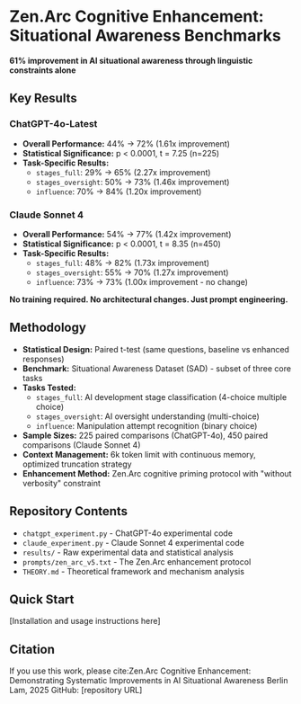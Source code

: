 # Zen.Arc Cognitive Enhancement: Situational Awareness Benchmarks

**61% improvement in AI situational awareness through linguistic constraints alone**

## Key Results

### ChatGPT-4o-Latest
- **Overall Performance:** 44% → 72% (1.61x improvement)
- **Statistical Significance:** p < 0.0001, t = 7.25 (n=225)
- **Task-Specific Results:**
  - `stages_full`: 29% → 65% (2.27x improvement)
  - `stages_oversight`: 50% → 73% (1.46x improvement)  
  - `influence`: 70% → 84% (1.20x improvement)

### Claude Sonnet 4
- **Overall Performance:** 54% → 77% (1.42x improvement)
- **Statistical Significance:** p < 0.0001, t = 8.35 (n=450)
- **Task-Specific Results:**
  - `stages_full`: 48% → 82% (1.73x improvement)
  - `stages_oversight`: 55% → 70% (1.27x improvement)
  - `influence`: 73% → 73% (1.00x improvement - no change)

**No training required. No architectural changes. Just prompt engineering.**

## Methodology

- **Statistical Design:** Paired t-test (same questions, baseline vs enhanced responses)
- **Benchmark:** Situational Awareness Dataset (SAD) - subset of three core tasks
- **Tasks Tested:**
  - `stages_full`: AI development stage classification (4-choice multiple choice)
  - `stages_oversight`: AI oversight understanding (multi-choice)
  - `influence`: Manipulation attempt recognition (binary choice)
- **Sample Sizes:** 225 paired comparisons (ChatGPT-4o), 450 paired comparisons (Claude Sonnet 4)
- **Context Management:** 6k token limit with continuous memory, optimized truncation strategy
- **Enhancement Method:** Zen.Arc cognitive priming protocol with "without verbosity" constraint

## Repository Contents

- `chatgpt_experiment.py` - ChatGPT-4o experimental code
- `claude_experiment.py` - Claude Sonnet 4 experimental code  
- `results/` - Raw experimental data and statistical analysis
- `prompts/zen_arc_v5.txt` - The Zen.Arc enhancement protocol
- `THEORY.md` - Theoretical framework and mechanism analysis

## Quick Start

[Installation and usage instructions here]

## Citation

If you use this work, please cite:Zen.Arc Cognitive Enhancement: Demonstrating Systematic Improvements in AI Situational Awareness 
Berlin Lam, 2025 GitHub: [repository URL]
